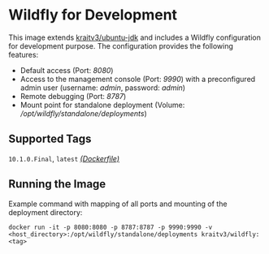 # Wildfly for Development #

This image extends [kraitv3/ubuntu-jdk](https://hub.docker.com/r/kraitv3/ubuntu-jdk/) and includes a Wildfly configuration for development purpose. The configuration provides the following features:

* Default access (Port: *8080*)
* Access to the management console (Port: *9990*) with a preconfigured admin user (username: *admin*, password: *admin*)
* Remote debugging (Port: *8787*)
* Mount point for standalone deployment (Volume: */opt/wildfly/standalone/deployments*)

## Supported Tags ##

`10.1.0.Final`, `latest` [*(Dockerfile)*](https://github.com/kraitv3/docker-wildfly/blob/master/Dockerfile)

## Running the Image ##

Example command with mapping of all ports and mounting of the deployment directory:

```
docker run -it -p 8080:8080 -p 8787:8787 -p 9990:9990 -v <host_directory>:/opt/wildfly/standalone/deployments kraitv3/wildfly:<tag>
```

